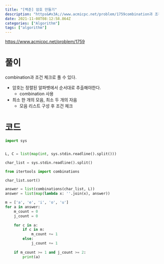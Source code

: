 ```yaml
---
title: "[백준] 암호 만들기"
description: "https&#x3A;//www.acmicpc.net/problem/1759combination과 조건 체크로 풀 수 있다.암호는 정렬된 알파벳에서 순서대로 추출해야한다.combination 사용최소 한 개의 모음, 최소 두 개의 자음모음 리스트 구성 후 조건 체크"
date: 2021-11-08T08:12:58.864Z
categories: ["Algorithm"]
tags: ["algorithm"]
---
```

https://www.acmicpc.net/problem/1759

# 풀이

combination과 조건 체크로 풀 수 있다.
- 암호는 정렬된 알파벳에서 순서대로 추출해야한다.
  - combination 사용
- 최소 한 개의 모음, 최소 두 개의 자음
  - 모음 리스트 구성 후 조건 체크
  
# 코드
```py
import sys


L, C = list(map(int, sys.stdin.readline().split()))

char_list = sys.stdin.readline().split()

from itertools import combinations

char_list.sort()

answer = list(combinations(char_list, L))
answer = list(map(lambda x: ''.join(x), answer))

m = ['a', 'e', 'i', 'o', 'u']
for a in answer:
    m_count = 0
    j_count = 0
    
    for c in a:
        if c in m:
            m_count += 1
        else:
            j_count += 1
    
    if m_count >= 1 and j_count >= 2:
        print(a)
```